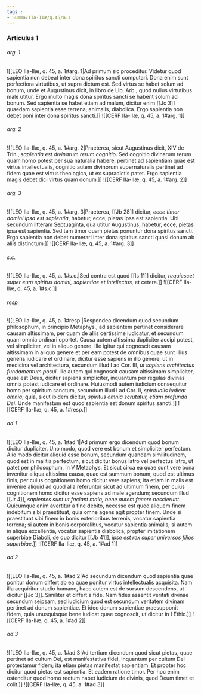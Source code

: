 ```yaml
---
tags : 
- Summa/IIa-IIæ/q.45/a.1
---
```


### Articulus 1

###### arg. 1
![[LEO IIa-IIæ, q. 45, a. 1#arg. 1|Ad primum sic proceditur. Videtur quod sapientia non debeat inter dona spiritus sancti computari. Dona enim sunt perfectiora virtutibus, ut supra dictum est. Sed virtus se habet solum ad bonum, unde et Augustinus dicit, in libro de Lib. Arb., quod nullus virtutibus male utitur. Ergo multo magis dona spiritus sancti se habent solum ad bonum. Sed sapientia se habet etiam ad malum, dicitur enim [[Jc 3]] quaedam sapientia esse terrena, animalis, diabolica. Ergo sapientia non debet poni inter dona spiritus sancti.]]
![[CERF IIa-IIæ, q. 45, a. 1#arg. 1]]

###### arg. 2
![[LEO IIa-IIæ, q. 45, a. 1#arg. 2|Praeterea, sicut Augustinus dicit, XIV de Trin., *sapientia est divinarum rerum cognitio*. Sed cognitio divinarum rerum quam homo potest per sua naturalia habere, pertinet ad sapientiam quae est virtus intellectualis, cognitio autem divinorum supernaturalis pertinet ad fidem quae est virtus theologica, ut ex supradictis patet. Ergo sapientia magis debet dici virtus quam donum.]]
![[CERF IIa-IIæ, q. 45, a. 1#arg. 2]]

###### arg. 3
![[LEO IIa-IIæ, q. 45, a. 1#arg. 3|Praeterea, [[Jb 28]] dicitur, *ecce timor domini ipsa est sapientia*, habetur, ecce, pietas ipsa est sapientia. Ubi secundum litteram Septuaginta, qua utitur Augustinus, habetur, ecce, pietas ipsa est sapientia. Sed tam timor quam pietas ponuntur dona spiritus sancti. Ergo sapientia non debet numerari inter dona spiritus sancti quasi donum ab aliis distinctum.]]
![[CERF IIa-IIæ, q. 45, a. 1#arg. 3]]

###### s.c.
![[LEO IIa-IIæ, q. 45, a. 1#s.c.|Sed contra est quod [[Is 11]] dicitur, *requiescet super eum spiritus domini, sapientiae et intellectus,* et cetera.]]
![[CERF IIa-IIæ, q. 45, a. 1#s.c.]]

###### resp.
![[LEO IIa-IIæ, q. 45, a. 1#resp.|Respondeo dicendum quod secundum philosophum, in principio Metaphys., ad sapientem pertinet considerare causam altissimam, per quam de aliis certissime iudicatur, et secundum quam omnia ordinari oportet. Causa autem altissima dupliciter accipi potest, vel simpliciter, vel in aliquo genere. Ille igitur qui cognoscit causam altissimam in aliquo genere et per eam potest de omnibus quae sunt illius generis iudicare et ordinare, dicitur esse sapiens in illo genere, ut in medicina vel architectura, secundum illud I ad Cor. III, *ut sapiens architectus fundamentum posui*. Ille autem qui cognoscit causam altissimam simpliciter, quae est Deus, dicitur sapiens simpliciter, inquantum per regulas divinas omnia potest iudicare et ordinare. Huiusmodi autem iudicium consequitur homo per spiritum sanctum, secundum illud I ad Cor. II, *spiritualis iudicat omnia*; quia, sicut ibidem dicitur, *spiritus omnia scrutatur, etiam profunda Dei*. Unde manifestum est quod sapientia est donum spiritus sancti.]]
![[CERF IIa-IIæ, q. 45, a. 1#resp.]]

###### ad 1
![[LEO IIa-IIæ, q. 45, a. 1#ad 1|Ad primum ergo dicendum quod bonum dicitur dupliciter. Uno modo, quod vere est bonum et simpliciter perfectum. Alio modo dicitur aliquid esse bonum, secundum quandam similitudinem, quod est in malitia perfectum, sicut dicitur bonus latro vel perfectus latro, ut patet per philosophum, in V Metaphys. Et sicut circa ea quae sunt vere bona invenitur aliqua altissima causa, quae est summum bonum, quod est ultimus finis, per cuius cognitionem homo dicitur vere sapiens; ita etiam in malis est invenire aliquid ad quod alia referuntur sicut ad ultimum finem, per cuius cognitionem homo dicitur esse sapiens ad male agendum; secundum illud [[Jr 4]], *sapientes sunt ut faciant mala, bene autem facere nescierunt*. Quicumque enim avertitur a fine debito, necesse est quod aliquem finem indebitum sibi praestituat, quia omne agens agit propter finem. Unde si praestituat sibi finem in bonis exterioribus terrenis, vocatur sapientia terrena; si autem in bonis corporalibus, vocatur sapientia animalis; si autem in aliqua excellentia, vocatur sapientia diabolica, propter imitationem superbiae Diaboli, de quo dicitur [[Jb 41]], *ipse est rex super universos filios superbiae*.]]
![[CERF IIa-IIæ, q. 45, a. 1#ad 1]]

###### ad 2
![[LEO IIa-IIæ, q. 45, a. 1#ad 2|Ad secundum dicendum quod sapientia quae ponitur donum differt ab ea quae ponitur virtus intellectualis acquisita. Nam illa acquiritur studio humano, haec autem est de sursum descendens, ut dicitur [[Jc 3]]. Similiter et differt a fide. Nam fides assentit veritati divinae secundum seipsam, sed iudicium quod est secundum veritatem divinam pertinet ad donum sapientiae. Et ideo donum sapientiae praesupponit fidem, quia unusquisque bene iudicat quae cognoscit, ut dicitur in I Ethic.]]
![[CERF IIa-IIæ, q. 45, a. 1#ad 2]]

###### ad 3
![[LEO IIa-IIæ, q. 45, a. 1#ad 3|Ad tertium dicendum quod sicut pietas, quae pertinet ad cultum Dei, est manifestativa fidei, inquantum per cultum Dei protestamur fidem; ita etiam pietas manifestat sapientiam. Et propter hoc dicitur quod pietas est sapientia. Et eadem ratione timor. Per hoc enim ostenditur quod homo rectum habet iudicium de divinis, quod Deum timet et colit.]]
![[CERF IIa-IIæ, q. 45, a. 1#ad 3]]

